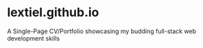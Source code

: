 # lextiel.github.io
A Single-Page CV/Portfolio showcasing my budding full-stack web development skills
